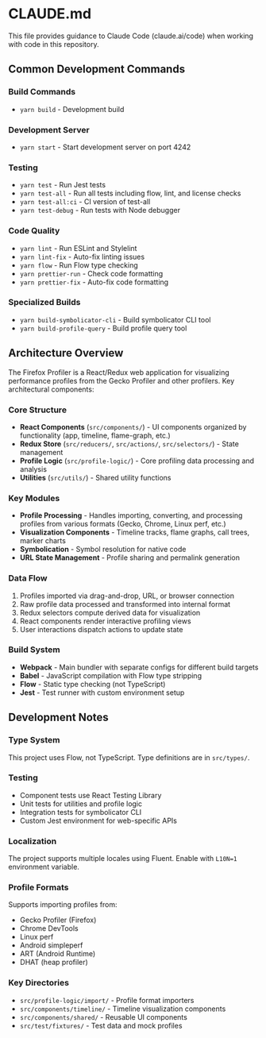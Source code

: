 # CLAUDE.md

This file provides guidance to Claude Code (claude.ai/code) when working with code in this repository.

## Common Development Commands

### Build Commands

- `yarn build` - Development build

### Development Server

- `yarn start` - Start development server on port 4242

### Testing

- `yarn test` - Run Jest tests
- `yarn test-all` - Run all tests including flow, lint, and license checks
- `yarn test-all:ci` - CI version of test-all
- `yarn test-debug` - Run tests with Node debugger

### Code Quality

- `yarn lint` - Run ESLint and Stylelint
- `yarn lint-fix` - Auto-fix linting issues
- `yarn flow` - Run Flow type checking
- `yarn prettier-run` - Check code formatting
- `yarn prettier-fix` - Auto-fix code formatting

### Specialized Builds

- `yarn build-symbolicator-cli` - Build symbolicator CLI tool
- `yarn build-profile-query` - Build profile query tool

## Architecture Overview

The Firefox Profiler is a React/Redux web application for visualizing performance profiles from the Gecko Profiler and other profilers. Key architectural components:

### Core Structure

- **React Components** (`src/components/`) - UI components organized by functionality (app, timeline, flame-graph, etc.)
- **Redux Store** (`src/reducers/`, `src/actions/`, `src/selectors/`) - State management
- **Profile Logic** (`src/profile-logic/`) - Core profiling data processing and analysis
- **Utilities** (`src/utils/`) - Shared utility functions

### Key Modules

- **Profile Processing** - Handles importing, converting, and processing profiles from various formats (Gecko, Chrome, Linux perf, etc.)
- **Visualization Components** - Timeline tracks, flame graphs, call trees, marker charts
- **Symbolication** - Symbol resolution for native code
- **URL State Management** - Profile sharing and permalink generation

### Data Flow

1. Profiles imported via drag-and-drop, URL, or browser connection
2. Raw profile data processed and transformed into internal format
3. Redux selectors compute derived data for visualization
4. React components render interactive profiling views
5. User interactions dispatch actions to update state

### Build System

- **Webpack** - Main bundler with separate configs for different build targets
- **Babel** - JavaScript compilation with Flow type stripping
- **Flow** - Static type checking (not TypeScript)
- **Jest** - Test runner with custom environment setup

## Development Notes

### Type System

This project uses Flow, not TypeScript. Type definitions are in `src/types/`.

### Testing

- Component tests use React Testing Library
- Unit tests for utilities and profile logic
- Integration tests for symbolicator CLI
- Custom Jest environment for web-specific APIs

### Localization

The project supports multiple locales using Fluent. Enable with `L10N=1` environment variable.

### Profile Formats

Supports importing profiles from:

- Gecko Profiler (Firefox)
- Chrome DevTools
- Linux perf
- Android simpleperf
- ART (Android Runtime)
- DHAT (heap profiler)

### Key Directories

- `src/profile-logic/import/` - Profile format importers
- `src/components/timeline/` - Timeline visualization components
- `src/components/shared/` - Reusable UI components
- `src/test/fixtures/` - Test data and mock profiles
